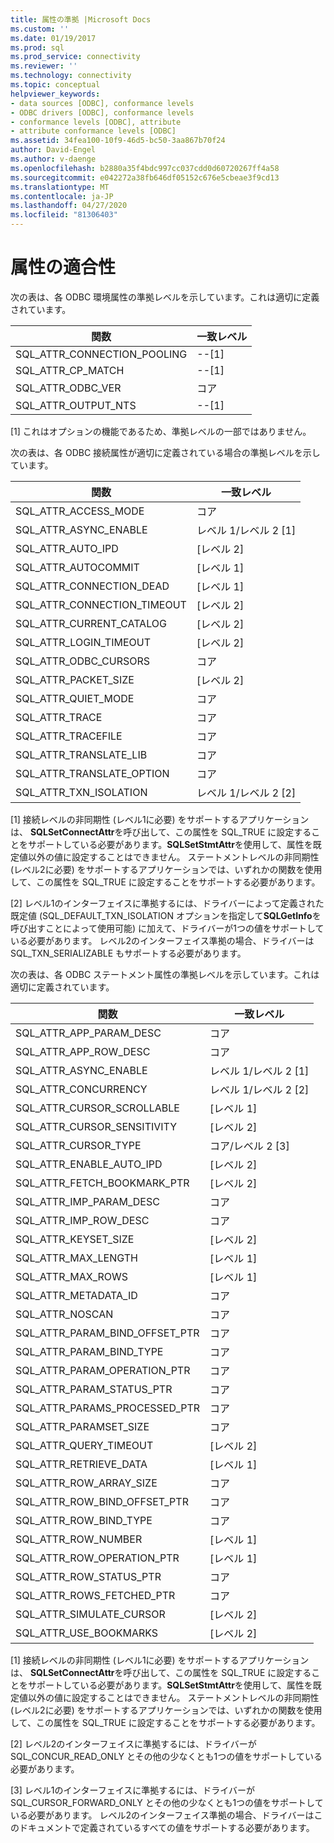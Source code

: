 ```yaml
---
title: 属性の準拠 |Microsoft Docs
ms.custom: ''
ms.date: 01/19/2017
ms.prod: sql
ms.prod_service: connectivity
ms.reviewer: ''
ms.technology: connectivity
ms.topic: conceptual
helpviewer_keywords:
- data sources [ODBC], conformance levels
- ODBC drivers [ODBC], conformance levels
- conformance levels [ODBC], attribute
- attribute conformance levels [ODBC]
ms.assetid: 34fea100-10f9-46d5-bc50-3aa867b70f24
author: David-Engel
ms.author: v-daenge
ms.openlocfilehash: b2880a35f4bdc997cc037cdd0d60720267ff4a58
ms.sourcegitcommit: e042272a38fb646df05152c676e5cbeae3f9cd13
ms.translationtype: MT
ms.contentlocale: ja-JP
ms.lasthandoff: 04/27/2020
ms.locfileid: "81306403"
---
```

# <a name="attribute-conformance"></a>属性の適合性
次の表は、各 ODBC 環境属性の準拠レベルを示しています。これは適切に定義されています。  
  
|関数|一致レベル|  
|--------------|-----------------------|  
|SQL_ATTR_CONNECTION_POOLING|--[1]|  
|SQL_ATTR_CP_MATCH|--[1]|  
|SQL_ATTR_ODBC_VER|コア|  
|SQL_ATTR_OUTPUT_NTS|--[1]|  
  
 [1] これはオプションの機能であるため、準拠レベルの一部ではありません。  
  
 次の表は、各 ODBC 接続属性が適切に定義されている場合の準拠レベルを示しています。  
  
|関数|一致レベル|  
|--------------|-----------------------|  
|SQL_ATTR_ACCESS_MODE|コア|  
|SQL_ATTR_ASYNC_ENABLE|レベル 1/レベル 2 [1]|  
|SQL_ATTR_AUTO_IPD|[レベル 2]|  
|SQL_ATTR_AUTOCOMMIT|[レベル 1]|  
|SQL_ATTR_CONNECTION_DEAD|[レベル 1]|  
|SQL_ATTR_CONNECTION_TIMEOUT|[レベル 2]|  
|SQL_ATTR_CURRENT_CATALOG|[レベル 2]|  
|SQL_ATTR_LOGIN_TIMEOUT|[レベル 2]|  
|SQL_ATTR_ODBC_CURSORS|コア|  
|SQL_ATTR_PACKET_SIZE|[レベル 2]|  
|SQL_ATTR_QUIET_MODE|コア|  
|SQL_ATTR_TRACE|コア|  
|SQL_ATTR_TRACEFILE|コア|  
|SQL_ATTR_TRANSLATE_LIB|コア|  
|SQL_ATTR_TRANSLATE_OPTION|コア|  
|SQL_ATTR_TXN_ISOLATION|レベル 1/レベル 2 [2]|  
  
 [1] 接続レベルの非同期性 (レベル1に必要) をサポートするアプリケーションは、 **SQLSetConnectAttr**を呼び出して、この属性を SQL_TRUE に設定することをサポートしている必要があります。**SQLSetStmtAttr**を使用して、属性を既定値以外の値に設定することはできません。 ステートメントレベルの非同期性 (レベル2に必要) をサポートするアプリケーションでは、いずれかの関数を使用して、この属性を SQL_TRUE に設定することをサポートする必要があります。  
  
 [2] レベル1のインターフェイスに準拠するには、ドライバーによって定義された既定値 (SQL_DEFAULT_TXN_ISOLATION オプションを指定して**SQLGetInfo**を呼び出すことによって使用可能) に加えて、ドライバーが1つの値をサポートしている必要があります。 レベル2のインターフェイス準拠の場合、ドライバーは SQL_TXN_SERIALIZABLE もサポートする必要があります。  
  
 次の表は、各 ODBC ステートメント属性の準拠レベルを示しています。これは適切に定義されています。  
  
|関数|一致レベル|  
|--------------|-----------------------|  
|SQL_ATTR_APP_PARAM_DESC|コア|  
|SQL_ATTR_APP_ROW_DESC|コア|  
|SQL_ATTR_ASYNC_ENABLE|レベル 1/レベル 2 [1]|  
|SQL_ATTR_CONCURRENCY|レベル 1/レベル 2 [2]|  
|SQL_ATTR_CURSOR_SCROLLABLE|[レベル 1]|  
|SQL_ATTR_CURSOR_SENSITIVITY|[レベル 2]|  
|SQL_ATTR_CURSOR_TYPE|コア/レベル 2 [3]|  
|SQL_ATTR_ENABLE_AUTO_IPD|[レベル 2]|  
|SQL_ATTR_FETCH_BOOKMARK_PTR|[レベル 2]|  
|SQL_ATTR_IMP_PARAM_DESC|コア|  
|SQL_ATTR_IMP_ROW_DESC|コア|  
|SQL_ATTR_KEYSET_SIZE|[レベル 2]|  
|SQL_ATTR_MAX_LENGTH|[レベル 1]|  
|SQL_ATTR_MAX_ROWS|[レベル 1]|  
|SQL_ATTR_METADATA_ID|コア|  
|SQL_ATTR_NOSCAN|コア|  
|SQL_ATTR_PARAM_BIND_OFFSET_PTR|コア|  
|SQL_ATTR_PARAM_BIND_TYPE|コア|  
|SQL_ATTR_PARAM_OPERATION_PTR|コア|  
|SQL_ATTR_PARAM_STATUS_PTR|コア|  
|SQL_ATTR_PARAMS_PROCESSED_PTR|コア|  
|SQL_ATTR_PARAMSET_SIZE|コア|  
|SQL_ATTR_QUERY_TIMEOUT|[レベル 2]|  
|SQL_ATTR_RETRIEVE_DATA|[レベル 1]|  
|SQL_ATTR_ROW_ARRAY_SIZE|コア|  
|SQL_ATTR_ROW_BIND_OFFSET_PTR|コア|  
|SQL_ATTR_ROW_BIND_TYPE|コア|  
|SQL_ATTR_ROW_NUMBER|[レベル 1]|  
|SQL_ATTR_ROW_OPERATION_PTR|[レベル 1]|  
|SQL_ATTR_ROW_STATUS_PTR|コア|  
|SQL_ATTR_ROWS_FETCHED_PTR|コア|  
|SQL_ATTR_SIMULATE_CURSOR|[レベル 2]|  
|SQL_ATTR_USE_BOOKMARKS|[レベル 2]|  
  
 [1] 接続レベルの非同期性 (レベル1に必要) をサポートするアプリケーションは、 **SQLSetConnectAttr**を呼び出して、この属性を SQL_TRUE に設定することをサポートしている必要があります。**SQLSetStmtAttr**を使用して、属性を既定値以外の値に設定することはできません。 ステートメントレベルの非同期性 (レベル2に必要) をサポートするアプリケーションでは、いずれかの関数を使用して、この属性を SQL_TRUE に設定することをサポートする必要があります。  
  
 [2] レベル2のインターフェイスに準拠するには、ドライバーが SQL_CONCUR_READ_ONLY とその他の少なくとも1つの値をサポートしている必要があります。  
  
 [3] レベル1のインターフェイスに準拠するには、ドライバーが SQL_CURSOR_FORWARD_ONLY とその他の少なくとも1つの値をサポートしている必要があります。 レベル2のインターフェイス準拠の場合、ドライバーはこのドキュメントで定義されているすべての値をサポートする必要があります。
